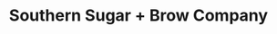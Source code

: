 ---
title: "Southern Sugar + Brow Company"
url: /leander/southern-sugar-brow-company/
shop: Kosmetik
---